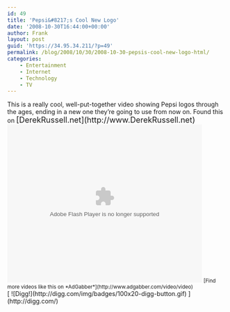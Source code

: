 ```yaml
---
id: 49
title: 'Pepsi&#8217;s Cool New Logo'
date: '2008-10-30T16:44:00+00:00'
author: Frank
layout: post
guid: 'https://34.95.34.211/?p=49'
permalink: /blog/2008/10/30/2008-10-30-pepsis-cool-new-logo-html/
categories:
    - Entertainment
    - Internet
    - Technology
    - TV
---
```


<div src="v5"><div>This is a really cool, well-put-together video showing Pepsi logos through the ages, ending in a new one they’re going to use from now on. Found this on <span class="Apple-style-span" style="font-size: 18px; ">[DerekRussell.net](http://www.DerekRussell.net)</span></div><div><embed allowfullscreen="true" allowscriptaccess="always" flashvars="config_url=http%3A%2F%2Fwww.adgabber.com%2Fvideo%2Fvideo%2FshowPlayerConfig%3Fid%3D546804%253AVideo%253A127547%26x%3DNnXFXTKSz1vBc0FJ5JfEaO3dY5EAiHIz&video_smoothing=on&autoplay=off" height="364" pluginspage="http://www.macromedia.com/go/getflashplayer" scale="noscale" src="http://static.ning.com/adgabber/widgets/video/flvplayer/flvplayer.swf?v=3.7.6%3A10555" type="application/x-shockwave-flash" width="448" wmode="transparent"></embed>  
<small>[Find more videos like this on *AdGabber*](http://www.adgabber.com/video/video)</small></div>[  
![Digg!](http://digg.com/img/badges/100x20-digg-button.gif)  ](http://digg.com/)

</div>